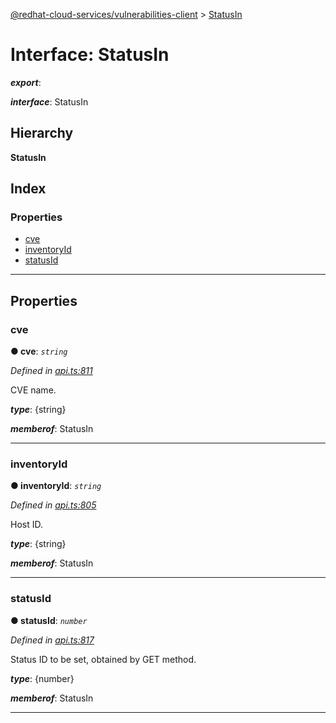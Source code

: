 [@redhat-cloud-services/vulnerabilities-client](../README.md) > [StatusIn](../interfaces/statusin.md)

# Interface: StatusIn

*__export__*: 

*__interface__*: StatusIn

## Hierarchy

**StatusIn**

## Index

### Properties

* [cve](statusin.md#cve)
* [inventoryId](statusin.md#inventoryid)
* [statusId](statusin.md#statusid)

---

## Properties

<a id="cve"></a>

###  cve

**● cve**: *`string`*

*Defined in [api.ts:811](https://github.com/RedHatInsights/javascript-clients/blob/master/packages/vulnerabilities/api.ts#L811)*

CVE name.

*__type__*: {string}

*__memberof__*: StatusIn

___
<a id="inventoryid"></a>

###  inventoryId

**● inventoryId**: *`string`*

*Defined in [api.ts:805](https://github.com/RedHatInsights/javascript-clients/blob/master/packages/vulnerabilities/api.ts#L805)*

Host ID.

*__type__*: {string}

*__memberof__*: StatusIn

___
<a id="statusid"></a>

###  statusId

**● statusId**: *`number`*

*Defined in [api.ts:817](https://github.com/RedHatInsights/javascript-clients/blob/master/packages/vulnerabilities/api.ts#L817)*

Status ID to be set, obtained by GET method.

*__type__*: {number}

*__memberof__*: StatusIn

___

